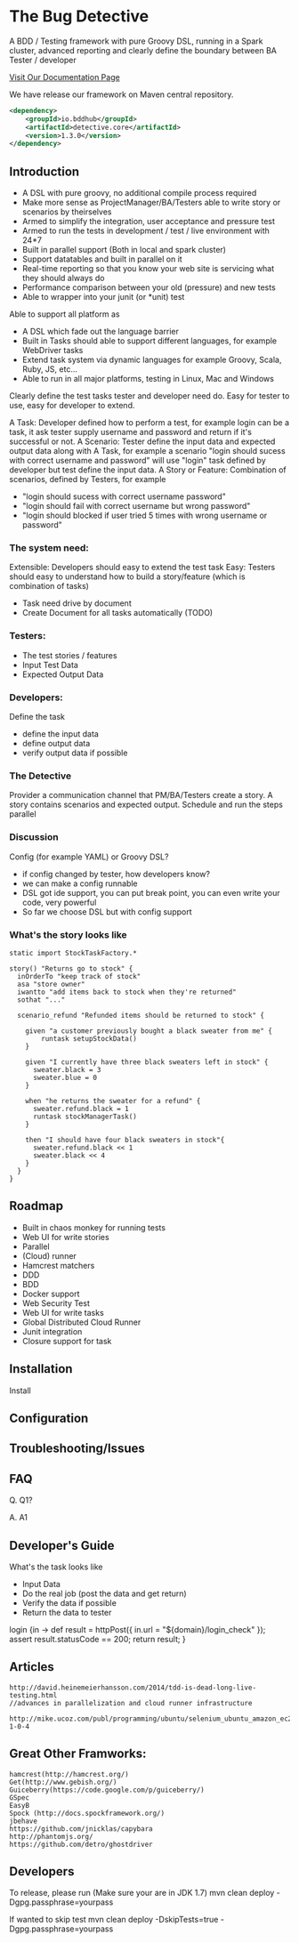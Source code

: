 # The Bug Detective
A BDD / Testing framework with pure Groovy DSL, running in a Spark cluster, advanced reporting and clearly define the boundary between BA Tester / developer  

[Visit Our Documentation Page](http://detectiveframework.github.io/detective)

We have release our framework on Maven central repository.

```xml
<dependency>
	<groupId>io.bddhub</groupId>
	<artifactId>detective.core</artifactId>
	<version>1.3.0</version>
</dependency>
```

## Introduction

* A DSL with pure groovy, no additional compile process required
* Make more sense as ProjectManager/BA/Testers able to write story or scenarios by theirselves
* Armed to simplify the integration, user acceptance and pressure test
* Armed to run the tests in development / test / live environment with 24*7
* Built in parallel support (Both in local and spark cluster)
* Support datatables and built in parallel on it
* Real-time reporting so that you know your web site is servicing what they should always do
* Performance comparison between your old (pressure) and new tests
* Able to wrapper into your junit (or *unit) test

Able to support all platform as

* A DSL which fade out the language barrier
* Built in Tasks should able to support different languages, for example WebDriver tasks 
* Extend task system via dynamic languages for example Groovy, Scala, Ruby, JS, etc...
* Able to run in all major platforms, testing in Linux, Mac and Windows

Clearly define the test tasks tester and developer need do. Easy for tester to use, easy for developer to extend.

A Task: Developer defined how to perform a test, for example login can be a task, it ask tester supply username and password and return if it's successful or not.
A Scenario: Tester define the input data and expected output data along with A Task, for example a scenario "login should sucess with correct username and password" will use "login" task defined by developer but test define the input data.
A Story or Feature: Combination of scenarios, defined by Testers, for example 
  - "login should sucess with correct username password"
  - "login should fail with correct username but wrong password"
  - "login should blocked if user tried 5 times with wrong username or password"

### The system need:
Extensible: Developers should easy to extend the test task
Easy: Testers should easy to understand how to build a story/feature (which is combination of tasks)
  - Task need drive by document
  - Create Document for all tasks automatically (TODO)

### Testers:
  - The test stories / features
  - Input Test Data
  - Expected Output Data

### Developers:
  Define the task
  - define the input data
  - define output data
  - verify output data if possible

### The Detective
  Provider a communication channel that PM/BA/Testers create a story.
  A story contains scenarios and expected output.
  Schedule and run the steps parallel
  
### Discussion 
  Config (for example YAML) or Groovy DSL?
  - if config changed by tester, how developers know?
  - we can make a config runnable
  - DSL got ide support, you can put break point, you can even write your code, very powerful
  - So far we choose DSL but with config support  

### What's the story looks like
    static import StockTaskFactory.*
    
	story() "Returns go to stock" {
      inOrderTo "keep track of stock"
      asa "store owner"
      iwantto "add items back to stock when they're returned"
      sothat "..."
      
      scenario_refund "Refunded items should be returned to stock" {
        
        given "a customer previously bought a black sweater from me" {
        	runtask setupStockData()  
        }
        
        given "I currently have three black sweaters left in stock" {
          sweater.black = 3
          sweater.blue = 0
        }
        
        when "he returns the sweater for a refund" {
          sweater.refund.black = 1
          runtask stockManagerTask()
        }
        
        then "I should have four black sweaters in stock"{
          sweater.refund.black << 1
          sweater.black << 4
        }
      }
    }
  
## Roadmap

  - Built in chaos monkey for running tests
  - Web UI for write stories
  - Parallel
  - (Cloud) runner
  - Hamcrest matchers
  - DDD
  - BDD
  - Docker support
  - Web Security Test
  - Web UI for write tasks
  - Global Distributed Cloud Runner
  - Junit integration
  - Closure support for task
  
  
## Installation

Install 

## Configuration


## Troubleshooting/Issues

  
## FAQ

Q. Q1?

A. A1  
  
## Developer's Guide

What's the task looks like
  - Input Data
  - Do the real job (post the data and get return)
  - Verify the data if possible
  - Return the data to tester

  login {in ->
    def result = httpPost({
    		in.url = "${domain}/login_check"
    	});
    assert result.statusCode == 200;
    return result;
  }  
  
## Articles
	http://david.heinemeierhansson.com/2014/tdd-is-dead-long-live-testing.html
	//advances in parallelization and cloud runner infrastructure
	
	http://mike.ucoz.com/publ/programming/ubuntu/selenium_ubuntu_amazon_ec2_headless/8-1-0-4
  
## Great Other Framworks:
	hamcrest(http://hamcrest.org/)
	Get(http://www.gebish.org/)
	Guiceberry(https://code.google.com/p/guiceberry/)
	GSpec
	EasyB
	Spock (http://docs.spockframework.org/)
	jbehave
	https://github.com/jnicklas/capybara
	http://phantomjs.org/
	https://github.com/detro/ghostdriver
	
	
	
 ## Developers
   To release, please run (Make sure your are in JDK 1.7)
   mvn clean deploy -Dgpg.passphrase=yourpass
   
   If wanted to skip test
   mvn clean deploy -DskipTests=true -Dgpg.passphrase=yourpass 
